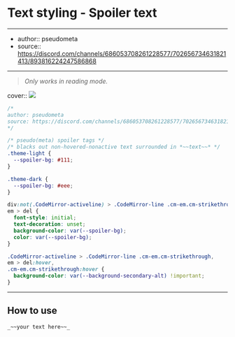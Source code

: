 

# Text styling - Spoiler text

---

- author:: pseudometa
- source:: https://discord.com/channels/686053708261228577/702656734631821413/893816224247586868

---

> _Only works in reading mode._

cover:: ![](https://i.imgur.com/rd71oCp.gif)

```css
/*
author: pseudometa
source: https://discord.com/channels/686053708261228577/702656734631821413/893816224247586868
*/

/* pseudo(meta) spoiler tags */
/* blacks out non-hovered-nonactive text surrounded in *~~text~~* */
.theme-light {
  --spoiler-bg: #111;
}

.theme-dark {
  --spoiler-bg: #eee;
}

div:not(.CodeMirror-activeline) > .CodeMirror-line .cm-em.cm-strikethrough,
em > del {
  font-style: initial;
  text-decoration: unset;
  background-color: var(--spoiler-bg);
  color: var(--spoiler-bg);
}

.CodeMirror-activeline > .CodeMirror-line .cm-em.cm-strikethrough,
em > del:hover,
.cm-em.cm-strikethrough:hover {
  background-color: var(--background-secondary-alt) !important;
}
```

---

## How to use

```md
_~~your text here~~_
```

